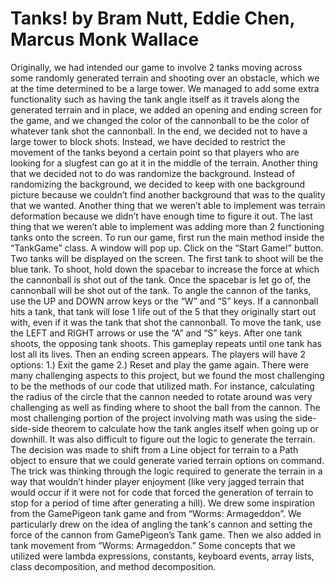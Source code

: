 # Tanks! by Bram Nutt, Eddie Chen, Marcus Monk Wallace

  Originally, we had intended our game to involve 2 tanks moving across some randomly generated terrain and shooting over an obstacle, which we at the time determined to be a large tower. We managed to add some extra functionality such as having the tank angle itself as it travels along the generated terrain and in place, we added an opening and ending screen for the game, and we changed the color of the cannonball to be the color of whatever tank shot the cannonball. In the end, we decided not to have a large tower to block shots. Instead, we have decided to restrict the movement of the tanks beyond a certain point so that players who are looking for a slugfest can go at it in the middle of the terrain. Another thing that we decided not to do was randomize the background. Instead of randomizing the background, we decided to keep with one background picture because we couldn’t find another background that was to the quality that we wanted. Another thing that we weren’t able to implement was terrain deformation because we didn’t have enough time to figure it out. The last thing that we weren’t able to implement was adding more than 2 functioning tanks onto the screen.
  To run our game, first run the main method inside the “TankGame” class. A window will pop up. Click on the “Start Game!” button. Two tanks will be displayed on the screen. The first tank to shoot will be the blue tank. To shoot, hold down the spacebar to increase the force at which the cannonball is shot out of the tank. Once the spacebar is let go of, the cannonball will be shot out of the tank. To angle the cannon of the tanks, use the UP and DOWN arrow keys or the “W” and “S” keys. If a cannonball hits a tank, that tank will lose 1 life out of the 5 that they originally start out with, even if it was the tank that shot the cannonball. To move the tank, use the LEFT and RIGHT arrows or use the “A” and “S” keys. After one tank shoots, the opposing tank shoots. This gameplay repeats until one tank has lost all its lives. Then an ending screen appears. The players will have 2 options: 1.) Exit the game 2.) Reset and play the game again.
    There were many challenging aspects to this project, but we found the most challenging to be the methods of our code that utilized math. For instance, calculating the radius of the circle that the cannon needed to rotate around was very challenging as well as finding where to shoot the ball from the cannon. The most challenging portion of the project involving math was using the side-side-side theorem to calculate how the tank angles itself when going up or downhill. It was also difficult to figure out the logic to generate the terrain. The decision was made to shift from a Line object for terrain to a Path object to ensure that we could generate varied terrain options on command. The trick was thinking through the logic required to generate the terrain in a way that wouldn’t hinder player enjoyment (like very jagged terrain that would occur if it were not for code that forced the generation of terrain to stop for a period of time after generating a hill).
  We drew some inspiration from the GamePigeon tank game and from “Worms: Armageddon”. We particularly drew on the idea of angling the tank's cannon and setting the force of the cannon from GamePigeon’s Tank game. Then we also added in tank movement from “Worms: Armageddon.” Some concepts that we utilized were lambda expressions, constants, keyboard events, array lists, class decomposition, and method decomposition.

